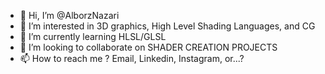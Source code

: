 - 👋 Hi, I’m @AlborzNazari
- 👀 I’m interested in 3D graphics, High Level Shading Languages, and CG
- 🌱 I’m currently learning HLSL/GLSL
- 💞️ I’m looking to collaborate on SHADER CREATION PROJECTS
- 📫 How to reach me ? Email, Linkedin, Instagram, or...?

<!---
AlborzNazari/AlborzNazari is a ✨ special ✨ repository because its `README.md` (this file) appears on your GitHub profile.
You can click the Preview link to take a look at your changes.
--->
